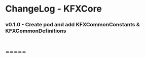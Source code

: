 
# ChangeLog - KFXCore

### v0.1.0 - Create pod and add KFXCommonConstants & KFXCommonDefinitions




# -----
